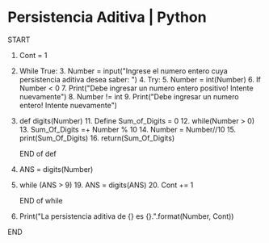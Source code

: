 # Persistencia Aditiva | Python 

START

1. Cont = 1
2. While True: 
	3. Number = input("Ingrese el numero entero cuya persistencia aditiva desea saber: ")
	4. Try: 
		5. Number = int(Number)
		6. If Number < 0 
			7. Print("Debe ingresar un numero entero positivo! Intente nuevamente")
		8. Number != int 
			9. Print("Debe ingresar un numero entero! Intente nuevamente")

10. def digits(Number)
	11. Define Sum_of_Digits = 0 
	12. while(Number > 0)
		13. Sum_Of_Digits =+ Number % 10 
		14. Number = Number//10 
	15. print(Sum_Of_Digits)
	16. return(Sum_Of_Digits)

	END of def

17. ANS = digits(Number)

18. while (ANS > 9)
	19. ANS = digits(ANS)
	20. Cont += 1

	END of while

21. Print("La persistencia aditiva de {} es {}.".format(Number, Cont))


END